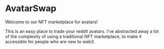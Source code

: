 # AvatarSwap

Welcome to our NFT marketplace for avatars!

This is an easy place to trade your reddit avatars. I've abstracted away a lot of the complexity of using a traditional NFT marketplace, to make it accessible for people who are new to web3.
